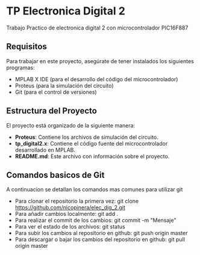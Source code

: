 # TP Electronica Digital 2
Trabajo Practico de electronica digital 2 con microcontrolador PIC16F887

## Requisitos
Para trabajar en este proyecto, asegúrate de tener instalados los siguientes programas:
* MPLAB X IDE (para el desarrollo del código del microcontrolador)
* Proteus (para la simulación del circuito)
* Git (para el control de versiones)

## Estructura del Proyecto
El proyecto está organizado de la siguiente manera:
* **Proteus**: Contiene los archivos de simulación del circuito.
* **tp_digital2.x**: Contiene el código fuente del microcontrolador desarrollado en MPLAB.
* **README.md**: Este archivo con información sobre el proyecto.

## Comandos basicos de Git
A continuacion se detallan los comandos mas comunes para utilizar git
* Para clonar el repositorio la primera vez: git clone https://github.com/nicopinera/elec_dig_2.git
* Para añadir cambios localmente: git add .
* Para realizar el commit de los cambios: git commit -m "Mensaje"
* Para ver el estado de los archivos: git status
* Para subir los cambios al repositorio en github: git push origin master
* Para descargar o bajar los cambios del repositorio en github: git pull origin master

